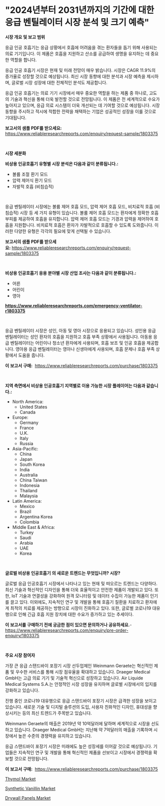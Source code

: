 <p><h1>"2024년부터 2031년까지의 기간에 대한 응급 벤틸레이터 시장 분석 및 크기 예측"</h1></p><p><strong>시장 개요 및 보고 범위</strong></p>
<p><p>응급 인공 호흡기는 응급 상황에서 호흡에 어려움을 겪는 환자들을 돕기 위해 사용되는 의료 기기입니다. 이 제품은 호흡을 지원하고 산소를 공급하여 생명을 유지하는 데 중요한 역할을 합니다.</p><p>응급 인공 호흡기 시장은 현재 및 미래 전망이 매우 밝습니다. 시장은 CAGR 11.9%의 증가율로 성장할 것으로 예상됩니다. 최신 시장 동향에 대한 분석과 시장 예측을 제시하며, 글로벌 시장 성장에 대한 전체적인 분석도 제공합니다.</p><p>응급 인공 호흡기는 의료 기기 시장에서 매우 중요한 역할을 하는 제품 중 하나로, 고도의 기술과 혁신을 통해 더욱 발전할 것으로 전망됩니다. 이 제품은 전 세계적으로 수요가 높아지고 있으며, 응급 의료 시스템이 더욱 개선되는 데 기여할 것으로 예상됩니다. 시장 동향을 주시하고 적시에 적합한 전략을 채택하는 기업은 성공적인 성장을 이룰 것으로 기대됩니다.</p></p>
<p><strong>보고서의 샘플 PDF를 받으세요:</strong> <a href="https://www.reliableresearchreports.com/enquiry/request-sample/1803375">https://www.reliableresearchreports.com/enquiry/request-sample/1803375</a></p>
<p>&nbsp;</p>
<p><strong>시장 세분화</strong></p>
<p><strong>비상용 인공호흡기 유형별 시장 분석은 다음과 같이 분류됩니다.:</strong></p>
<p><ul><li>볼륨 조절 환기 모드</li><li>압력 제어식 환기 모드</li><li>자발적 호흡 (비침습적)</li></ul></p>
<p>&nbsp;</p>
<p><p>응급 벤틸레이터 시장에는 볼륨 제어 호흡 모드, 압력 제어 호흡 모드, 비치료적 호흡 (비침습적) 시장 등 세 가지 유형이 있습니다. 볼륨 제어 호흡 모드는 환자에게 정확한 호흡 부피를 제공하여 호흡을 유지합니다. 압력 제어 호흡 모드는 기경과 압력을 제어하여 호흡을 지원합니다. 비치료적 호흡은 환자가 자발적으로 호흡할 수 있도록 도와줍니다. 이러한 다양한 유형은 각각의 필요에 맞게 선택될 수 있습니다.</p></p>
<p><strong>보고서의 샘플 PDF를 받으세요:</strong>&nbsp;<a href="https://www.reliableresearchreports.com/enquiry/request-sample/1803375">https://www.reliableresearchreports.com/enquiry/request-sample/1803375</a></p>
<p>&nbsp;</p>
<p><strong> 비상용 인공호흡기 응용 분야별 시장 산업 조사는 다음과 같이 분류됩니다.:</strong></p>
<p><ul><li>어른</li><li>어린이</li><li>영아</li></ul></p>
<p><strong><a href="https://www.reliableresearchreports.com/emergency-ventilator-r1803375">https://www.reliableresearchreports.com/emergency-ventilator-r1803375</a></strong></p>
<p>&nbsp;</p>
<p><p>응급 벤틸레이터 시장은 성인, 아동 및 영아 시장으로 응용되고 있습니다. 성인용 응급 벤틸레이터는 성인 환자의 호흡을 지원하고 호흡 부족 상황에서 사용됩니다. 아동용 응급 벤틸레이터는 어린이나 청소년 환자에게 사용되며, 호흡 보조 및 인공 호흡을 제공합니다. 영아용 응급 벤틸레이터는 영아나 신생아에게 사용되며, 호흡 문제나 호흡 부족 상황에서 도움을 줍니다.</p></p>
<p><strong>이 보고서 구매:</strong>&nbsp; <a href="https://www.reliableresearchreports.com/purchase/1803375">https://www.reliableresearchreports.com/purchase/1803375</a></p>
<p>&nbsp;</p>
<p><strong>지역 측면에서 비상용 인공호흡기 지역별로 이용 가능한 시장 플레이어는 다음과 같습니다.:</strong></p>
<p><ul>
    <li>
        North America:
        <ul>
            <li>United States</li>
            <li>Canada</li>
        </ul>
    </li>
    <li>
        Europe:
        <ul>
            <li>Germany</li>
            <li>France</li>
            <li>U.K.</li>
            <li>Italy</li>
            <li>Russia</li>
        </ul>
    </li>
    <li>
        Asia-Pacific:
        <ul>
            <li>China</li>
            <li>Japan</li>
            <li>South Korea</li>
            <li>India</li>
            <li>Australia</li>
            <li>China Taiwan</li>
            <li>Indonesia</li>
            <li>Thailand</li>
            <li>Malaysia</li>
        </ul>
    </li>
    <li>
        Latin America:
        <ul>
            <li>Mexico</li>
            <li>Brazil</li>
            <li>Argentina Korea</li>
            <li>Colombia</li>
        </ul>
    </li>
    <li>
        Middle East & Africa:
        <ul>
            <li>Turkey</li>
            <li>Saudi</li>
            <li>Arabia</li>
            <li>UAE</li>
            <li>Korea</li>
        </ul>
    </li>
    </ul></p>
<p>&nbsp;</p>
<p><strong>글로벌 비상용 인공호흡기 의 새로운 트렌드는 무엇입니까? 시장?</strong></p>
<p><p>글로벌 응급 인공호흡기 시장에서 나타나고 있는 현재 및 떠오르는 트렌드는 다양하다. 최신 기술과 혁신적인 디자인을 통해 더욱 효율적이고 안전한 제품이 개발되고 있다. 또한, IoT 기술과 연결성을 강화하여 원격 모니터링 및 데이터 수집이 가능한 제품이 인기를 끌고 있다. 이외에도, 지속적인 연구 및 개발을 통해 호흡기 질환을 치료하고 환자에게 최적의 치료를 제공하는 방향으로 시장이 진화하고 있다. 또한, 글로벌 코로나19 대유행으로 인해 긴급 호흡 지원 장치에 대한 수요가 증가하고 있는 추세이다.</p></p>
<p><strong>이 보고서를 구매하기 전에 궁금한 점이 있으면 문의하거나 공유하세요.</strong>- <a href="https://www.reliableresearchreports.com/enquiry/pre-order-enquiry/1803375">https://www.reliableresearchreports.com/enquiry/pre-order-enquiry/1803375</a></p>
<p>&nbsp;</p>
<p><strong>주요 시장 참여자</strong></p>
<p><p>가장 큰 응급 스탠드바이 포장기 시장 선두업체인 Weinmann Geraete는 혁신적인 제품 및 우수한 서비스를 통해 시장 점유율을 확대하고 있습니다. Draeger Medical GmbH는 고급 의료 기기 및 기술적 혁신으로 성장하고 있습니다. Air Liquide Medical Systems S.A.는 안정적인 시장 성장을 유지하며 글로벌 시장에서의 입지를 강화하고 있습니다.</p><p>진행 중인 코로나19 대유행으로 응급 스탠드바이 포장기 시장은 급격한 성장을 보이고 있습니다. 새로운 기술 및 디지털 솔루션의 도입, 사용자 친화적인 디자인, 휴대성을 향상시키는 등의 최신 트렌드가 주목받고 있습니다.</p><p>Weinmann Geraete의 매출은 2019년 약 10억달러에 달하며 세계적으로 시장을 선도하고 있습니다. Draeger Medical GmbH는 지난해 약 7억달러의 매출을 기록하며 시장에서 높은 수준의 경쟁력을 유지하고 있습니다.</p><p>응급 스탠드바이 포장기 시장은 미래에도 높은 성장세를 이어갈 것으로 예상됩니다. 기업들은 지속적인 연구 및 개발을 통해 혁신적인 제품을 선보이고 시장에서 경쟁력을 확보할 것으로 전망됩니다.</p></p>
<p><strong>이 보고서 구매:</strong>&nbsp;&nbsp;<a href="https://www.reliableresearchreports.com/purchase/1803375">https://www.reliableresearchreports.com/purchase/1803375</a></p>
<p><p><a href="https://www.linkedin.com/pulse/thymol-market-size-furnishes-valuable-information-encompassing-nf5jf?trackingId=2bT%2FfD%2B1OfR6VoauGaQV%2FQ%3D%3D">Thymol Market</a></p><p><a href="https://www.linkedin.com/pulse/synthetic-vanillin-market-size-evaluating-its-trends-growth-projections-z733f?trackingId=ifUQNCQsDT21HYIcK%2BNf4g%3D%3D">Synthetic Vanillin Market</a></p><p><a href="https://www.linkedin.com/pulse/drywall-panels-market-size-share-global-analysis-report-2024-fbidf?trackingId=ecd7Ee0bYgffoDrpRABdYw%3D%3D">Drywall Panels Market</a></p></p>